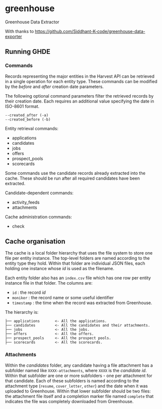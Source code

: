# greenhouse
Greenhouse Data Extractor

With thanks to https://github.com/Siddhant-K-code/greenhouse-data-exporter

## Running GHDE

### Commands

Records representing the major entities in the Harvest API can be retrieved in a single operation for each entity type. These commands can be modified by the _before_ and _after_ creation date parameters.

The following optional command parameters filter the retrieved records by their creation date. Each requires an additional value specifying the date in ISO-8601 format.

```
--created_after (-a)
--created_before (-b)
```

Entity retrieval commands:
- applications
- candidates
- jobs
- offers
- prospect_pools
- scorecards

Some commands use the candidate records already extracted into the cache.
These should be run after all required candidates have been extracted.

Candidate-dependent commands:
- activity_feeds
- attachments

Cache administration commands:
- check

## Cache organisation

The cache is a local folder hierarchy that uses the file system to store one file per entity instance. The top-level folders are named according to the entity type they hold. Within that folder are individual JSON files, each holding one instance whose _id_ is used as the filename.

Each entity folder also has an `index.csv` file which has one row per entity instance file in that folder. The columns are:
- `id` : the record _id_
- `moniker` : the record name or some useful identifier
- `timestamp` : the time when the record was extracted from Greenhouse.

The hierarchy is:

    ├── applications       <- All the applications.
    ├── candidates         <- All the candidates and their attachments.
    ├── jobs               <- All the jobs.
    ├── offers             <- All the offers.
    ├── prospect_pools     <- All the prospect pools.
    ├── scorecards         <- All the scorecards.

### Attachments

Within the _candidates_ folder, any candidate having a file attachment has a subfolder named like `XXXX-attachments`, where `XXXX` is the _candidate id_. Within that subfolder are one or more subfolders - one per attachment for that candidate. Each of these subfolders is named according to the attachment type (`resume`, `cover_letter`, `other`) and the date when it was uploaded to Greenhouse. Within that lower subfolder should be two files: the attachment file itself and a completion marker file named `complete` that indicates the file was completely downloaded from Greenhouse.

